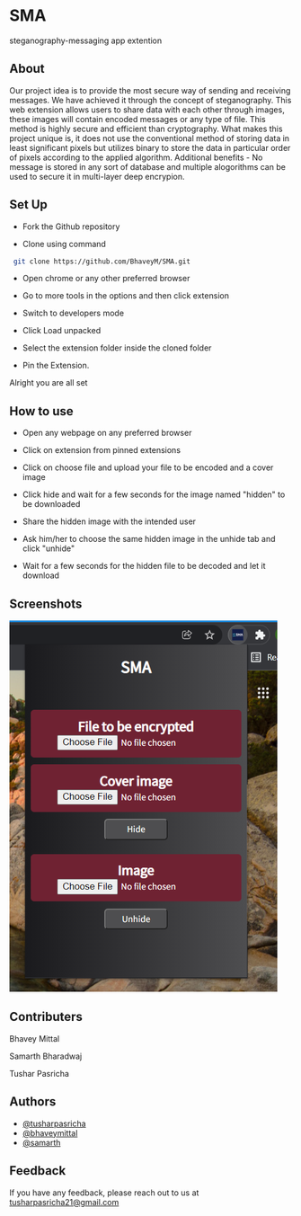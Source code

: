 
# SMA

steganography-messaging app extention

## About

Our project idea is to provide the most secure way of sending and receiving messages. We
have achieved it through the concept of steganography. This web extension allows users to 
share data with each other through images, these images will contain encoded messages or
any type of file. This method is highly secure and efficient than cryptography.
What makes this project unique is, it does not use the conventional method of storing
data in least significant pixels but utilizes binary to store the data in particular order of 
pixels according to the applied algorithm. Additional benefits - No message is stored in any 
sort of database and multiple alogorithms can be used to secure it in multi-layer deep encrypion.


## Set Up


- Fork the Github repository

- Clone using command
```bash
 git clone https://github.com/BhaveyM/SMA.git
```

- Open chrome or any other preferred browser

- Go to more tools in the options and then click extension

- Switch to developers mode

- Click Load unpacked

- Select the extension folder inside the cloned folder

- Pin the Extension.

Alright you are all set


## How to use

- Open any webpage on any preferred browser

- Click on extension from pinned extensions

- Click on choose file and upload your file to be encoded and a cover image

- Click hide and wait for a few seconds for the image named "hidden" to be downloaded

- Share the hidden image with the intended user

- Ask him/her to choose the same hidden image in the unhide tab and click "unhide"

- Wait for a few seconds for the hidden file to be decoded and let it download


## Screenshots

![Screenshot](https://github.com/BhaveyM/SMA/blob/main/Screenshot.png)




## Contributers

Bhavey Mittal

Samarth Bharadwaj

Tushar Pasricha

## Authors

- [@tusharpasricha](https://github.com/tusharpasricha)
- [@bhaveymittal](https://github.com/BhaveyM)
- [@samarth](https://github.com/samarth2002)

## Feedback

If you have any feedback, please reach out to us at tusharpasricha21@gmail.com




